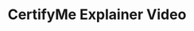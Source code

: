 ---
layout: V4LayoutVideo
sitemap: true

videoLink: "https://certifyme.online/img/CmeVedioS.mp4"

title: "CertifyMe Explainer Video"

description: "Create & Issue digital certificates and badges with CertifyMe"

#statictics section
Institutiontext: Institutions trust <br>CertifyMe
Usertext: Users across 144<br>Countries
Credentialtext: Digital credentials issued every month

#G2 section
G2Title: Global Leader in Digital Certificates & Badge Management
ActionButtonAbovetext: Not sure about how to begin? Let us guide you in the right direction!
ActionButtonbelowtext1: Free 10 Credentials
ActionButtonbelowtext2: Exclusive Support

# testimonial section
TestimonialTitle: Our Happy Customers
---
